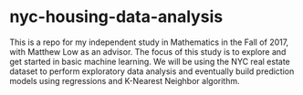 # nyc-housing-data-analysis
This is a repo for my independent study in Mathematics in the Fall of 2017, with Matthew Low as an advisor. The focus of this study is to explore and get started in basic machine learning. We will be using the NYC real estate dataset to perform exploratory data analysis and eventually build prediction models using regressions and K-Nearest Neighbor algorithm.
